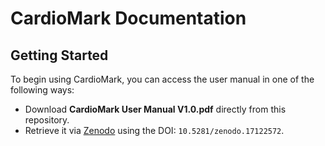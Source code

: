 # CardioMark Documentation

## Getting Started

To begin using CardioMark, you can access the user manual in one of the following ways:

- Download **CardioMark User Manual V1.0.pdf** directly from this repository.
- Retrieve it via [Zenodo](https://doi.org/10.5281/zenodo.17122572) using the DOI: `10.5281/zenodo.17122572`.


